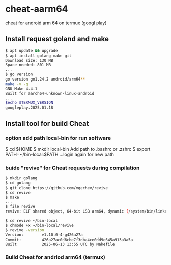 # cheat-aarm64
cheat for android arm 64 on termux (googl play)
## Install request goland and make  
```bash
$ apt update && upgrade
$ apt install golang make git
Download size: 130 MB
Space needed: 801 MB
...
$ go version
go version go1.24.2 android/arm64**
make -v -q
GNU Make 4.4.1
Built for aarch64-unknown-linux-android
...
$echo $TERMUX_VERSION
googleplay.2025.01.18
```
## Install tool for build Cheat
### option add path local-bin for run software
$ cd $HOME
$ mkdir local-bin
Add path to .bashrc or .zshrc
$ export PATH=~/bin-local:$PATH
...login again for new  path
### buide "revive" for Cheat requests during compilation
```bash
$ mkdir golang
$ cd golang
$ git clone https://github.com/mgechev/revive
$ cd revive
$ make
...
$ file revive
revive: ELF shared object, 64-bit LSB arm64, dynamic (/system/bin/linker64), for Android 29, built by NDK r27c (12479018),..

$ cd revive ~/bin-local
$ chmode +x ~/bin-local/revive
$ revive -version
Version:        v1.10.0-4-g426a27a
Commit:         426a27ac0d6cbe7f3dba4ce0dd9e645a913a3a5a
Built           2025-06-13 13:55 UTC by Makefile
```
### Build Cheat for andriod arm64 (termux)
